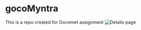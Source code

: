# gocoMyntra
This is a repo created for Gocomet assignment
![Details page](https://user-images.githubusercontent.com/111170924/216772375-010a4563-530f-4745-9014-b03b7ed7aada.png)
